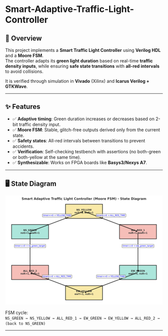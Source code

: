 # Smart-Adaptive-Traffic-Light-Controller
## 📌 Overview
This project implements a **Smart Traffic Light Controller** using **Verilog HDL** and a **Moore FSM**.  
The controller adapts its **green light duration** based on real-time **traffic density inputs**, while ensuring **safe state transitions** with **all-red intervals** to avoid collisions.  

It is verified through simulation in **Vivado** (Xilinx) and **Icarus Verilog + GTKWave**.

---

## ✨ Features
- ✅ **Adaptive timing**: Green duration increases or decreases based on 2-bit traffic density input.  
- ✅ **Moore FSM**: Stable, glitch-free outputs derived only from the current state.  
- ✅ **Safety states**: All-red intervals between transitions to prevent accidents.  
- ✅ **Verification**: Self-checking testbench with assertions (no both-green or both-yellow at the same time).  
- ✅ **Synthesizable**: Works on FPGA boards like **Basys3/Nexys A7**.  

---
## 🖥️ State Diagram
![State Diagram](https://github.com/lavanyatamgade1828/Smart-Adaptive-Traffic-Light-Controller/blob/main/state_diagram.png)  

FSM cycle:  
`NS_GREEN → NS_YELLOW → ALL_RED_1 → EW_GREEN → EW_YELLOW → ALL_RED_2 → (back to NS_GREEN)`

---
